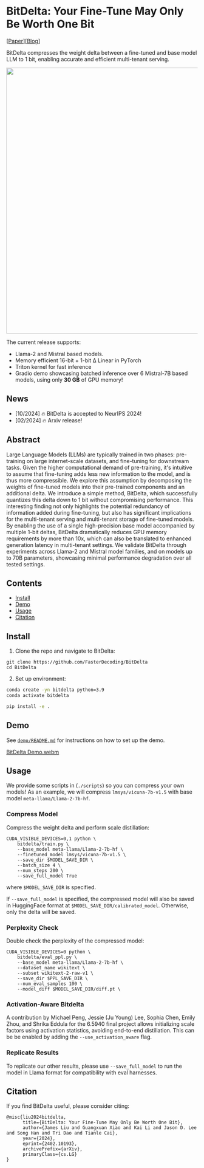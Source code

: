 # BitDelta: Your Fine-Tune May Only Be Worth One Bit

[[Paper](https://arxiv.org/abs/2402.10193)][[Blog](https://fasterdecoding.github.io/BitDelta/)]

BitDelta compresses the weight delta between a fine-tuned and base model LLM to 1 bit, enabling accurate and efficient multi-tenant serving.

<div align="center">
    <img src="figures/BitDelta.png" width="700" height="auto"/>
      <a href="https://github.com/FasterDecoding/BitDelta/assets/51351043/b7840fab-0d75-4829-8993-1e5d586698a0">
  </a>
</div>

The current release supports:

- Llama-2 and Mistral based models.
- Memory efficient 16-bit + 1-bit Δ Linear in PyTorch
- Triton kernel for fast inference
- Gradio demo showcasing batched inference over 6 Mistral-7B based models, using only **30 GB** of GPU memory!

## News

- [10/2024] 🔥 BitDelta is accepted to NeurIPS 2024!
- [02/2024] 🔥 Arxiv release!


## Abstract

Large Language Models (LLMs) are typically trained in two phases: pre-training on large internet-scale datasets, and fine-tuning for downstream tasks. Given the higher computational demand of pre-training, it's intuitive to assume that fine-tuning adds less new information to the model, and is thus more compressible. We explore this assumption by decomposing the weights of fine-tuned models into their pre-trained components and an additional delta. We introduce a simple method, BitDelta, which successfully quantizes this delta down to 1 bit without compromising performance. This interesting finding not only highlights the potential redundancy of information added during fine-tuning, but also has significant implications for the multi-tenant serving and multi-tenant storage of fine-tuned models. By enabling the use of a single high-precision base model accompanied by multiple 1-bit deltas, BitDelta dramatically reduces GPU memory requirements by more than 10x, which can also be translated to enhanced generation latency in multi-tenant settings. We validate BitDelta through experiments across Llama-2 and Mistral model families, and on models up to 70B parameters, showcasing minimal performance degradation over all tested settings.

## Contents

- [Install](#Install)
- [Demo](#Demo)
- [Usage](#Usage)
- [Citation](#citation)

## Install

1. Clone the repo and navigate to BitDelta:

```
git clone https://github.com/FasterDecoding/BitDelta
cd BitDelta
```

2. Set up environment:

```bash
conda create -yn bitdelta python=3.9
conda activate bitdelta

pip install -e .
```

## Demo

See [`demo/README.md`](https://github.com/FasterDecoding/BitDelta/blob/main/demo/README.md) for instructions on how to set up the demo.

[BitDelta Demo.webm](https://github.com/FasterDecoding/BitDelta/assets/51351043/b56747df-1108-42f2-ae6f-05e1c460080c)

## Usage

We provide some scripts in (`./scripts`) so you can compress your own models! As an example, we will compress `lmsys/vicuna-7b-v1.5` with base model `meta-llama/Llama-2-7b-hf`.

### Compress Model

Compress the weight delta and perform scale distillation:

```
CUDA_VISIBLE_DEVICES=0,1 python \
    bitdelta/train.py \
    --base_model meta-llama/Llama-2-7b-hf \
    --finetuned_model lmsys/vicuna-7b-v1.5 \
    --save_dir $MODEL_SAVE_DIR \
    --batch_size 4 \
    --num_steps 200 \
    --save_full_model True
```

where `$MODEL_SAVE_DIR` is specified.

If `--save_full_model` is specified, the compressed model will also be saved in HuggingFace format at `$MODEL_SAVE_DIR/calibrated_model`. Otherwise, only the delta will be saved.

### Perplexity Check

Double check the perplexity of the compressed model:

```
CUDA_VISIBLE_DEVICES=0 python \
    bitdelta/eval_ppl.py \
    --base_model meta-llama/Llama-2-7b-hf \
    --dataset_name wikitext \
    --subset wikitext-2-raw-v1 \
    --save_dir $PPL_SAVE_DIR \
    --num_eval_samples 100 \
    --model_diff $MODEL_SAVE_DIR/diff.pt \

```

### Activation-Aware Bitdelta

A contribution by Michael Peng, Jessie (Ju Young) Lee, Sophia Chen, Emily Zhou, and Shrika Eddula for the 6.5940 final project allows initializing scale factors using activation statistics, avoiding end-to-end distillation. This can be be enabled by adding the `--use_activation_aware` flag.

### Replicate Results

To replicate our other results, please use `--save_full_model` to run the model in Llama format for compatibility with eval harnesses.

## Citation

If you find BitDelta useful, please consider citing:

```
@misc{liu2024bitdelta,
      title={BitDelta: Your Fine-Tune May Only Be Worth One Bit},
      author={James Liu and Guangxuan Xiao and Kai Li and Jason D. Lee and Song Han and Tri Dao and Tianle Cai},
      year={2024},
      eprint={2402.10193},
      archivePrefix={arXiv},
      primaryClass={cs.LG}
}
```

[# Compressing Model Diffs for High-Througput Multi-Model Serving]: #
